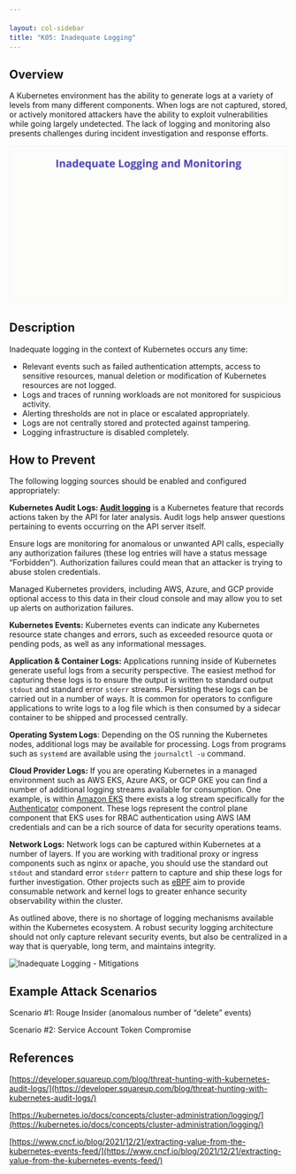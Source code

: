 ```yaml
---

layout: col-sidebar
title: "K05: Inadequate Logging"
---
```


## Overview

A Kubernetes environment has the ability to generate logs at a variety of levels
from many different components. When logs are not captured, stored, or actively
monitored attackers have the ability to exploit vulnerabilities while going
largely undetected. The lack of logging and monitoring also presents challenges
during incident investigation and response efforts.

![Inadequate Logging - Illustration](../../../assets/images/K05-2022.gif)

## Description

Inadequate logging in the context of Kubernetes occurs any time:

- Relevant events such as failed authentication attempts, access to sensitive
  resources, manual deletion or modification of Kubernetes resources are not
  logged.
- Logs and traces of running workloads are not monitored for suspicious
  activity.
- Alerting thresholds are not in place or escalated appropriately.
- Logs are not centrally stored and protected against tampering.
- Logging infrastructure is disabled completely.

## How to Prevent

The following logging sources should be enabled and configured appropriately:

**Kubernetes Audit Logs: [Audit
logging](https://kubernetes.io/docs/tasks/debug-application-cluster/audit/)** is
a Kubernetes feature that records actions taken by the API for later analysis.
Audit logs help answer questions pertaining to events occurring on the API
server itself.

Ensure logs are monitoring for anomalous or unwanted API calls, especially any
authorization failures (these log entries will have a status message
“Forbidden”). Authorization failures could mean that an attacker is trying to
abuse stolen credentials.

Managed Kubernetes providers, including AWS, Azure, and GCP provide optional
access to this data in their cloud console and may allow you to set up alerts on
authorization failures.

**Kubernetes Events:** Kubernetes events can indicate any Kubernetes resource
state changes and errors, such as exceeded resource quota or pending pods, as
well as any informational messages.

**Application & Container Logs:** Applications running inside of Kubernetes
generate useful logs from a security perspective. The easiest method for
capturing these logs is to ensure the output is written to standard output
`stdout` and standard error `stderr` streams. Persisting these logs can be
carried out in a number of ways. It is common for operators to configure
applications to write logs to a log file which is then consumed by a sidecar
container to be shipped and processed centrally.

**Operating System Logs**: Depending on the OS running the Kubernetes nodes,
additional logs may be available for processing. Logs from programs such as
`systemd` are available using the `journalctl -u` command.

**Cloud Provider Logs:** If you are operating Kubernetes in a managed
environment such as AWS EKS, Azure AKS, or GCP GKE you can find a number of
additional logging streams available for consumption. One example, is within
[Amazon EKS](https://aws.amazon.com/eks/) there exists a log stream specifically
for the
[Authenticator](https://docs.aws.amazon.com/eks/latest/userguide/control-plane-logs.html)
component. These logs represent the control plane component that EKS uses for
RBAC authentication using AWS IAM credentials and can be a rich source of data
for security operations teams.

**Network Logs:** Network logs can be captured within Kubernetes at a number of
layers. If you are working with traditional proxy or ingress components such as
nginx or apache, you should use the standard out `stdout` and standard error
`stderr` pattern to capture and ship these logs for further investigation. Other
projects such as [eBPF](https://ebpf.io/) aim to provide consumable network and
kernel logs to greater enhance security observability within the cluster.

As outlined above, there is no shortage of logging mechanisms available within
the Kubernetes ecosystem. A robust security logging architecture should not only
capture relevant security events, but also be centralized in a way that is
queryable, long term, and maintains integrity.

![Inadequate Logging -
Mitigations](../../../assets/images/K05-2022-mitigation.gif)

## Example Attack Scenarios

Scenario #1: Rouge Insider (anomalous number of “delete” events)

Scenario #2: Service Account Token Compromise

## References

[https://developer.squareup.com/blog/threat-hunting-with-kubernetes-audit-logs/](https://developer.squareup.com/blog/threat-hunting-with-kubernetes-audit-logs/)

[https://kubernetes.io/docs/concepts/cluster-administration/logging/](https://kubernetes.io/docs/concepts/cluster-administration/logging/)

[https://www.cncf.io/blog/2021/12/21/extracting-value-from-the-kubernetes-events-feed/](https://www.cncf.io/blog/2021/12/21/extracting-value-from-the-kubernetes-events-feed/)
